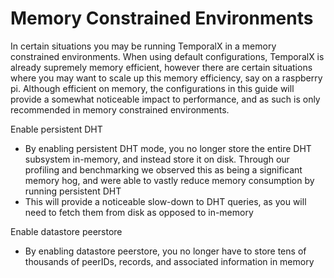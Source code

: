 # Memory Constrained Environments

In certain situations you may be running TemporalX in a memory constrained environments. When using default configurations, TemporalX is already supremely memory efficient, however there are certain situations where you may want to scale up this memory efficiency, say on a raspberry pi. Although efficient on memory, the configurations in this guide will provide a somewhat noticeable impact to performance, and as such is only recommended in memory constrained environments.

Enable persistent DHT

* By enabling persistent DHT mode, you no longer store the entire DHT subsystem in-memory, and instead store it on disk. Through our profiling and benchmarking we observed this as being a significant memory hog, and were able to vastly reduce memory consumption by running persistent DHT
* This will provide a noticeable slow-down to DHT queries, as you will need to fetch them from disk as opposed to in-memory

Enable datastore peerstore

* By enabling datastore peerstore, you no longer have to store tens of thousands of peerIDs, records, and associated information in memory
 